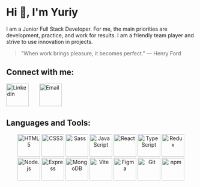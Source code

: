 # Hi 👋, I'm Yuriy

I am a Junior Full Stack Developer. For me, the main priorities are development, practice, and work for results. I am a friendly team player and strive to use innovation in projects.

> "When work brings pleasure, it becomes perfect." — Henry Ford

## Connect with me:

<a href="https://www.linkedin.com/in/yuriy-shukan" target="_blank" style="text-decoration: none;">
  <img src="https://cdn.jsdelivr.net/gh/devicons/devicon/icons/linkedin/linkedin-original.svg" alt="LinkedIn" width="60" height="60"/>
</a>
&nbsp;&nbsp;&nbsp;&nbsp;&nbsp;

<a href="mailto:shukan.work24@gmail.com" target="_blank" style="text-decoration: none;">
  <img src="https://upload.wikimedia.org/wikipedia/commons/7/7e/Gmail_icon_%282020%29.svg" alt="Email" width="60" height="60"/>
</a>

## Languages and Tools:

<p align="center">
  <a href="https://developer.mozilla.org/en-US/docs/Web/HTML" target="_blank" style="text-decoration: none;">
    <img src="https://cdn.jsdelivr.net/gh/devicons/devicon/icons/html5/html5-original.svg" alt="HTML5" width="60" height="60"/>
  </a>
  <a href="https://developer.mozilla.org/en-US/docs/Web/CSS" target="_blank" style="text-decoration: none;">
    <img src="https://cdn.jsdelivr.net/gh/devicons/devicon/icons/css3/css3-original.svg" alt="CSS3" width="60" height="60"/>
  </a>
  <a href="https://sass-lang.com/" target="_blank" style="text-decoration: none;">
    <img src="https://cdn.jsdelivr.net/gh/devicons/devicon/icons/sass/sass-original.svg" alt="Sass" width="60" height="60"/>
  </a>
  <a href="https://developer.mozilla.org/en-US/docs/Web/JavaScript" target="_blank" style="text-decoration: none;">
    <img src="https://cdn.jsdelivr.net/gh/devicons/devicon/icons/javascript/javascript-original.svg" alt="JavaScript" width="60" height="60"/>
  </a>
  <a href="https://reactjs.org/" target="_blank" style="text-decoration: none;">
    <img src="https://cdn.jsdelivr.net/gh/devicons/devicon/icons/react/react-original.svg" alt="React" width="60" height="60"/>
  </a>
  <a href="https://www.typescriptlang.org/" target="_blank" style="text-decoration: none;">
    <img src="https://cdn.jsdelivr.net/gh/devicons/devicon/icons/typescript/typescript-original.svg" alt="TypeScript" width="60" height="60"/>
  </a>
  <a href="https://redux.js.org/" target="_blank" style="text-decoration: none;">
    <img src="https://cdn.jsdelivr.net/gh/devicons/devicon/icons/redux/redux-original.svg" alt="Redux" width="60" height="60"/>
  </a>
  <a href="https://nodejs.org/" target="_blank" style="text-decoration: none;">
    <img src="https://img.icons8.com/color/452/nodejs.png" alt="Node.js" width="60" height="60"/>
  </a>
  <a href="https://expressjs.com/" target="_blank" style="text-decoration: none;">
    <img src="https://cdn.jsdelivr.net/gh/devicons/devicon/icons/express/express-original.svg" alt="Express" width="60" height="60"/>
  </a>
  <a href="https://www.mongodb.com/" target="_blank" style="text-decoration: none;">
    <img src="https://cdn.jsdelivr.net/gh/devicons/devicon/icons/mongodb/mongodb-original.svg" alt="MongoDB" width="60" height="60"/>
  </a>
  <a href="https://vitejs.dev/" target="_blank" style="text-decoration: none;">
    <img src="https://upload.wikimedia.org/wikipedia/commons/f/f1/Vitejs-logo.svg" alt="Vite" width="60" height="60"/>
  </a>
  <a href="https://www.figma.com/" target="_blank" style="text-decoration: none;">
    <img src="https://cdn.jsdelivr.net/gh/devicons/devicon/icons/figma/figma-original.svg" alt="Figma" width="60" height="60"/>
  </a>
  <a href="https://git-scm.com/" target="_blank" style="text-decoration: none;">
    <img src="https://cdn.jsdelivr.net/gh/devicons/devicon/icons/git/git-original.svg" alt="Git" width="60" height="60"/>
  </a>
  <a href="https://www.npmjs.com/" target="_blank" style="text-decoration: none;">
    <img src="https://cdn.jsdelivr.net/gh/devicons/devicon/icons/npm/npm-original-wordmark.svg" alt="npm" width="60" height="60"/>
  </a>
</p>
